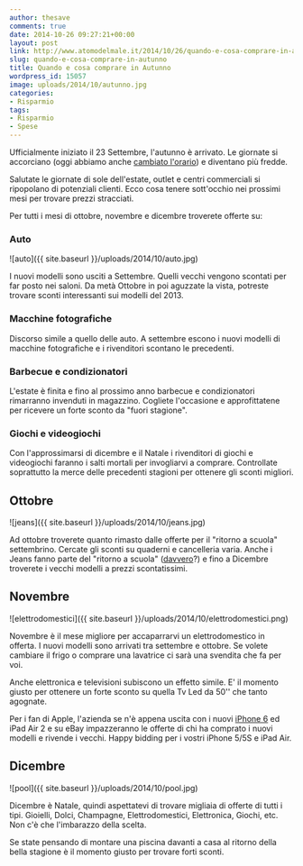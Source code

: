 ```yaml
---
author: thesave
comments: true
date: 2014-10-26 09:27:21+00:00
layout: post
link: http://www.atomodelmale.it/2014/10/26/quando-e-cosa-comprare-in-autunno/
slug: quando-e-cosa-comprare-in-autunno
title: Quando e cosa comprare in Autunno
wordpress_id: 15057
image: uploads/2014/10/autunno.jpg
categories:
- Risparmio
tags:
- Risparmio
- Spese
---
```


Ufficialmente iniziato il 23 Settembre, l'autunno è arrivato.
Le giornate si accorciano (oggi abbiamo anche [cambiato l'orario](/2014/10/24/ci-risiamo-domenica-cambia-lorario-le-lancette-vanno-spostate-in-avanti-o-indietro/)) e diventano più fredde.

Salutate le giornate di sole dell'estate, outlet e centri commerciali si ripopolano di potenziali clienti. Ecco cosa tenere sott'occhio nei prossimi mesi per trovare prezzi stracciati.

Per tutti i mesi di ottobre, novembre e dicembre troverete offerte su:

### Auto

![auto]({{ site.baseurl }}/uploads/2014/10/auto.jpg)

I nuovi modelli sono usciti a Settembre. Quelli vecchi vengono scontati per far posto nei saloni. Da metà Ottobre in poi aguzzate la vista, potreste trovare sconti interessanti sui modelli del 2013.

### Macchine fotografiche

Discorso simile a quello delle auto. A settembre escono i nuovi modelli di macchine fotografiche e i rivenditori scontano le precedenti.

### Barbecue e condizionatori

L'estate è finita e fino al prossimo anno barbecue e condizionatori rimarranno invenduti in magazzino. Cogliete l'occasione e approfittatene per ricevere un forte sconto da "fuori stagione".

### Giochi e videogiochi

Con l'approssimarsi di dicembre e il Natale i rivenditori di giochi e videogiochi faranno i salti mortali per invogliarvi a comprare. Controllate soprattutto la merce delle precedenti stagioni per ottenere gli sconti migliori.

## Ottobre

![jeans]({{ site.baseurl }}/uploads/2014/10/jeans.jpg)

Ad ottobre troverete quanto rimasto dalle offerte per il "ritorno a scuola" settembrino. Cercate gli sconti su quaderni e cancelleria varia. Anche i Jeans fanno parte del "ritorno a scuola" ([davvero](http://www.realsimple.com/work-life/money/spending/best-time-to-buy/best-time-buy-jeans)?) e fino a Dicembre troverete i vecchi modelli a prezzi scontatissimi.

## Novembre

![elettrodomestici]({{ site.baseurl }}/uploads/2014/10/elettrodomestici.png)

Novembre è il mese migliore per accaparrarvi un elettrodomestico in offerta. I nuovi modelli sono arrivati tra settembre e ottobre. Se volete cambiare il frigo o comprare una lavatrice ci sarà una svendita che fa per voi.

Anche elettronica e televisioni subiscono un effetto simile. E' il momento giusto per ottenere un forte sconto su quella Tv Led da 50'' che tanto agognate.

Per i fan di Apple, l'azienda se n'è appena uscita con i nuovi [iPhone 6](/2014/09/29/mela-bacata-saranno-i-bugs-a-far-marcire-la-mela/) ed iPad Air 2 e su eBay impazzeranno le offerte di chi ha comprato i nuovi modelli e rivende i vecchi. Happy bidding per i vostri iPhone 5/5S e iPad Air.

## Dicembre

![pool]({{ site.baseurl }}/uploads/2014/10/pool.jpg)

Dicembre è Natale, quindi aspettatevi di trovare migliaia di offerte di tutti i tipi. Gioielli, Dolci, Champagne, Elettrodomestici, Elettronica, Giochi, etc. Non c'è che l'imbarazzo della scelta.

Se state pensando di montare una piscina davanti a casa al ritorno della bella stagione è il momento giusto per trovare forti sconti.
